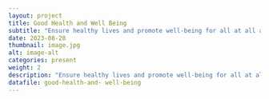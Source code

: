 ```yaml
---
layout: project
title: Good Health and Well Being
subtitle: "Ensure healthy lives and promote well-being for all at all ages"
date: 2023-08-28
thumbnail: image.jpg
alt: image-alt
categories: present
weight: 2
description: "Ensure healthy lives and promote well-being for all at all ages"
datafile: good-health-and- well-being
---
```

